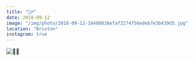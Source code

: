 ```yaml
---
title: "🧟‍♂️"
date: 2018-09-12
image: "/img/photo/2018-09-12-16488038efaf2274756edeb7e3b439d5.jpg"
location: "Brixton"
instagram: true
---
```


![🧟‍♂️](/img/photo/2018-09-12-16488038efaf2274756edeb7e3b439d5.jpg)
